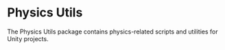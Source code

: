 # Physics Utils

The Physics Utils package contains physics-related scripts and utilities for Unity projects.
